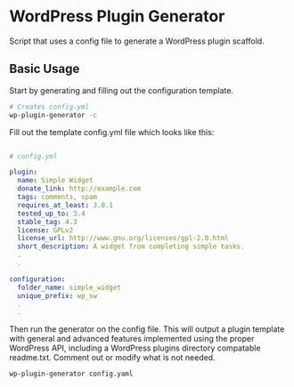 WordPress Plugin Generator
===================

Script that uses a config file to generate a WordPress plugin scaffold.


## Basic Usage

Start by generating and filling out the configuration template.

```bash
# Creates config.yml
wp-plugin-generator -c
```

Fill out the template config.yml file which looks like this:

```yaml

# config.yml

plugin:
  name: Simple Widget
  donate_link: http://example.com
  tags: comments, spam
  requires_at_least: 3.0.1
  tested_up_to: 3.4
  stable_tag: 4.3
  license: GPLv2
  license_url: http://www.gnu.org/licenses/gpl-2.0.html
  short_description: A widget from completing simple tasks.
  .
  .

configuration:
  folder_name: simple_widget
  unique_prefix: wp_sw
  .
  .
```

Then run the generator on the config file. This will output a plugin template with general and advanced features implemented using the proper WordPress API, including a WordPress plugins directory compatable readme.txt. Comment out or modify what is not needed.

```bash
wp-plugin-generator config.yaml
```

